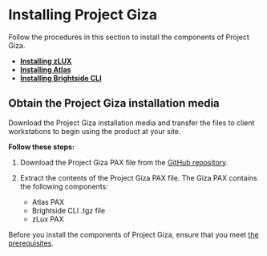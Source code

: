# Installing Project Giza

Follow the procedures in this section to install the components of Project Giza.

-   **[Installing zLUX](../topics/installvirtualdesktop.md)**
-   **[Installing Atlas](../topics/atlas-install.md)**
-   **[Installing Brightside CLI](../topics/cli-installcli.md)**

## Obtain the Project Giza installation media
Download the Project Giza installation media and transfer the files to client workstations to begin using the product at your site.

**Follow these steps:**

1. Download the Project Giza PAX file from the [GitHub repository](https://github.com/gizafoundation/Downloads/releases).

2. Extract the contents of the Project Giza PAX file. The Giza PAX contains the following components:
    - Atlas PAX
    - Brightside CLI .tgz file
    - zLux PAX

Before you install the components of Project Giza, ensure that you meet [the prerequisites](planinstall.md).
